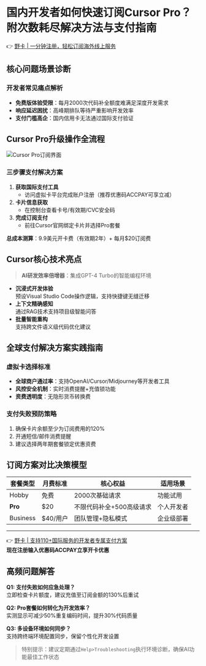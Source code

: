 # 国内开发者如何快速订阅Cursor Pro？附次数耗尽解决方法与支付指南

👉 [野卡 | 一分钟注册，轻松订阅海外线上服务](https://bbtdd.com/yeka)

## 核心问题场景诊断
### 开发者常见痛点解析
- **免费版体验受限**：每月2000次代码补全额度难满足深度开发需求
- **响应延迟困扰**：高峰期排队等待严重影响开发效率
- **支付门槛高企**：国内信用卡无法通过国际支付验证

## Cursor Pro升级操作全流程
![Cursor Pro订阅界面](https://bbtdd.com/wp-content/uploads/img/1940758753513.webp)

### 三步骤支付解决方案
1. **获取国际支付工具**
   - 访问虚拟卡平台完成账户注册（推荐优惠码ACCPAY可享立减）
2. **卡片信息获取**
   - 在控制台查看卡号/有效期/CVC安全码
3. **完成订阅支付**
   - 前往Cursor官网绑定卡片并选择Pro套餐

**总成本测算**：9.9美元开卡费（有效期2年）+ 每月$20订阅费

## Cursor核心技术亮点
> **AI研发效率倍增器**：集成GPT-4 Turbo的智能编程环境

- **沉浸式开发体验**  
  预设Visual Studio Code操作逻辑，支持快捷键无缝迁移
- **上下文精确感知**  
  通过RAG技术支持项目级智能问答
- **批量智能重构**  
  支持跨文件语义级代码优化建议
 
## 全球支付解决方案实践指南
### 虚拟卡选择标准
- **全球商户通过率**：支持OpenAI/Cursor/Midjourney等开发者工具
- **风控安全机制**：实时消费提醒+充值锁功能
- **资费透明度**：无隐形货币转换费

### 支付失败预防策略
1. 确保卡片余额至少为订阅费用的120%
2. 开通短信/邮件消费提醒
3. 建议选择两年期套餐锁定优惠资费

## 订阅方案对比决策模型
| 套餐类型 | 月费标准 | 核心权益 | 适用场景 |
|---------|---------|---------|---------|
| Hobby   | 免费    | 2000次基础请求 | 功能试用 |
| **Pro** | $20     | 不限代码补全+500高级请求 | 个人开发者 |
| Business| $40/用户| 团队管理+隐私模式 | 企业级部署 |

---

👉 [野卡 | 支持110+国际服务的开发者专属支付方案](https://bbtdd.com/yeka)  
**现在注册输入优惠码ACCPAY立享开卡优惠**

## 高频问题解答
**Q1: 支付失败如何应急处理？**  
立即检查卡片额度，建议充值至订阅金额的130%后重试

**Q2: Pro套餐如何转化为开发效率？**  
实测显示可减少50%重复编码时间，提升30%代码质量

**Q3: 多设备环境如何同步？**  
支持跨终端环境配置同步，保留个性化开发设置

> 特别提示：建议定期通过`Help>Troubleshooting`执行环境诊断，确保AI功能最佳工作状态